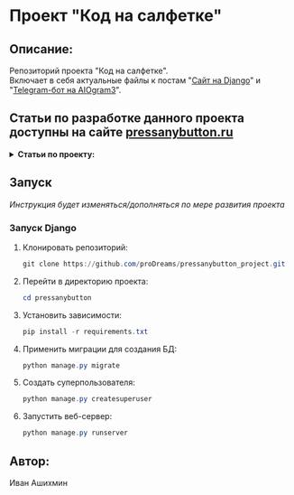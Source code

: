 # Проект "Код на салфетке"

## Описание:

Репозиторий проекта "Код на салфетке".  
Включает в себя актуальные файлы к
постам "[Сайт на Django](https://pressanybutton.ru/category/sajt-na-django/?utm_source=github&utm_medium=repo&utm_campaign=readme)"
и "[Telegram-бот на AIOgram3](https://pressanybutton.ru/category/telegram-bot-na-aiogram3/?utm_source=github&utm_medium=repo&utm_campaign=readme)".

## Статьи по разработке данного проекта доступны на сайте [pressanybutton.ru](https://pressanybutton.ru?utm_source=github&utm_medium=repo&utm_campaign=readme)

<details>
<summary>
  <strong>
    Статьи по проекту:
  </strong>
</summary>

1. [Django 1. Установка Django](https://pressanybutton.ru/post/sajt-na-django/django-1-ustanovka-django/?utm_source=github&utm_medium=repo&utm_campaign=readme)
2. [Django 2. Создание проекта](https://pressanybutton.ru/post/sajt-na-django/django-2-sozdanie-proekta/?utm_source=github&utm_medium=repo&utm_campaign=readme)
3. [Django 3. Базовая конфигурация](https://pressanybutton.ru/post/sajt-na-django/django-3-bazovaya-konfiguraciya/?utm_source=github&utm_medium=repo&utm_campaign=readme) -
4. [Django 4. Суперпользователь и первый запуск](https://pressanybutton.ru/post/sajt-na-django/django-4-superpolzovatel-i-pervyj-zapusk/?utm_source=github&utm_medium=repo&utm_campaign=readme)
5. [AIOgram3 1. Начинаем создавать Telegram-бота](https://pressanybutton.ru/post/telegram-bot-na-aiogram3/aiogram3-1-nachinaem-sozdavat-telegram-bota/?utm_source=github&utm_medium=repo&utm_campaign=readme)
6. [AIOgram3 1.5. Регистрация бота](https://pressanybutton.ru/post/telegram-bot-na-aiogram3/aiogram3-15-registraciya-bota/?utm_source=github&utm_medium=repo&utm_campaign=readme)
7. [AIOgram3 2. Точка входа](https://pressanybutton.ru/post/telegram-bot-na-aiogram3/aiogram3-2-tochka-vhoda/?utm_source=github&utm_medium=repo&utm_campaign=readme)
8.

</details>

## Запуск

_Инструкция будет изменяться/дополняться по мере развития проекта_

### Запуск Django

1. Клонировать репозиторий:
    ```powershell
    git clone https://github.com/proDreams/pressanybutton_project.git
    ```
2. Перейти в директорию проекта:
   ```powershell
   cd pressanybutton
   ```
3. Установить зависимости:
    ```powershell
    pip install -r requirements.txt
    ```
4. Применить миграции для создания БД:
    ```powershell
    python manage.py migrate
    ```
5. Создать суперпользователя:
    ```powershell
    python manage.py createsuperuser
    ```
6. Запустить веб-сервер:
    ```powershell
    python manage.py runserver
    ```

## Автор:

Иван Ашихмин